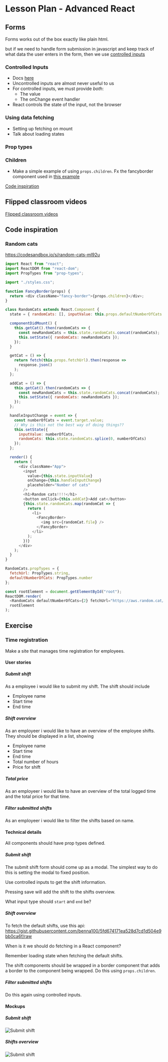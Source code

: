 # Lesson Plan - Advanced React

## Forms
Forms works out of the box exactly like plain html.

but if we need to handle form submission in javascript and keep track of what data the user enters in the form, then we use [controlled inputs](#controlled-inputs)

### Controlled Inputs
  - Docs [here](https://reactjs.org/docs/forms.html#controlled-components)
  - Uncontrolled inputs are almost never useful to us
  - For controlled inputs, we must provide _both_:
    - The value
    - The onChange event handler
  - React controls the state of the input, not the browser
### Using data fetching
  - Setting up fetching on mount
  - Talk about loading states
### Prop types
### Children
  - Make a simple example of using `props.children`. Fx the fancyborder component used in [this example](https://reactjs.org/docs/composition-vs-inheritance.html#containment)

[Code inspiration](#random-cats)

## Flipped classroom videos

[Flipped classroom videos](./preparation.md#flipped-classroom-videos)

## Code inspiration

### Random cats

https://codesandbox.io/s/random-cats-ml92u

```js
import React from "react";
import ReactDOM from "react-dom";
import PropTypes from "prop-types";

import "./styles.css";

function FancyBorder(props) {
  return <div className="fancy-border">{props.children}</div>;
}

class RandomCats extends React.Component {
  state = { randomCats: [], inputValue: this.props.defaultNumberOfCats };

  componentDidMount() {
    this.getCat().then(randomCats => {
      const newRandomCats = this.state.randomCats.concat(randomCats);
      this.setState({ randomCats: newRandomCats });
    });
  }

  getCat = () => {
    return fetch(this.props.fetchUrl).then(response =>
      response.json()
    );
  };

  addCat = () => {
    this.getCat().then(randomCats => {
      const newRandomCats = this.state.randomCats.concat(randomCats);
      this.setState({ randomCats: newRandomCats });
    });
  };

  handleInputChange = event => {
    const numberOfCats = event.target.value;
    // Why is this not the best way of doing things??
    this.setState({
      inputValue: numberOfCats,
      randomCats: this.state.randomCats.splice(0, numberOfCats)
    });
  };

  render() {
    return (
      <div className="App">
        <input
          value={this.state.inputValue}
          onChange={this.handleInputChange}
          placeholder="Number of cats"
        />
        <h1>Random cats!!!!</h1>
        <button onClick={this.addCat}>Add cat</button>
        {this.state.randomCats.map(randomCat => {
          return (
            <li>
              <FancyBorder>
                <img src={randomCat.file} />
              </FancyBorder>
            </li>
          );
        })}
      </div>
    );
  }
}

RandomCats.propTypes = {
  fetchUrl: PropTypes.string,
  defaultNumberOfCats: PropTypes.number
};

const rootElement = document.getElementById("root");
ReactDOM.render(
  <RandomCats defaultNumberOfCats={2} fetchUrl="https://aws.random.cat/meow" />,
  rootElement
);

```

## Exercise

### Time registration
Make a site that manages time registration for employees.

#### User stories

##### Submit shift
As a employee i would like to submit my shift. The shift should include
- Employee name
- Start time
- End time

##### Shift overview
As an employeer i would like to have an overview of the employee shifts. They should be displayed in a list, showing
- Employee name
- Start time
- End time
- Total number of hours
- Price for shift

##### Total price
As an employeer i would like to have an overview of the total logged time and the total price for that time.

##### Filter submitted shifts
As an employeer i would like to filter the shifts based on name.

#### Technical details

All components should have prop types defined.

##### Submit shift
The submit shift form should come up as a modal. The simplest way to do this is setting the modal to fixed position.

Use controlled inputs to get the shift information.

Pressing save will add the shift to the shifts overview.

What input type should `start` and `end` be?

##### Shift overview
To fetch the default shifts, use this api: https://gist.githubusercontent.com/benna100/5fd674171ea528d7cd1d504e9bb0ca6f/raw

When is it we should do fetching in a React component?

Remember loading state when fetching the default shifts.

The shift components should be wrapped in a border component that adds a border to the component being wrapped. Do this using `props.children`.

##### Filter submitted shifts
Do this again using controlled inputs.


#### Mockups

##### Submit shift
![Submit shift](assets/submit-shift.jpeg)


##### Shifts overview
![Submit shift](assets/shifts-overview.jpeg)
